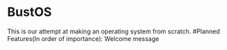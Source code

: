 # BustOS
This is our attempt at making an operating system from scratch.
#Planned Features(In order of importance):
Welcome message
